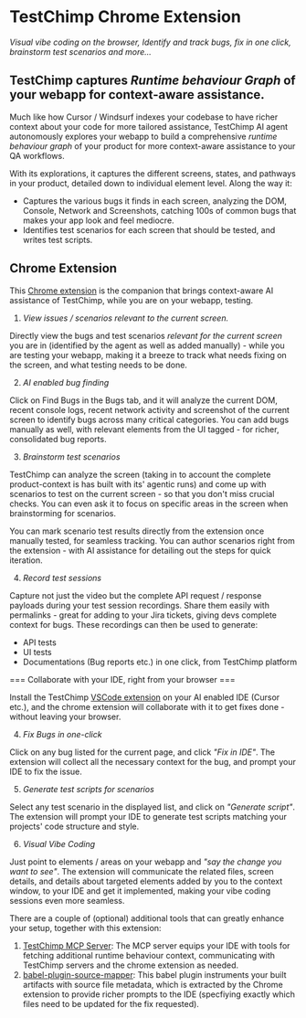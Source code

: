 # TestChimp Chrome Extension

*Visual vibe coding on the browser, Identify and track bugs, fix in one click, brainstorm test scenarios and more...*

## TestChimp captures *Runtime behaviour Graph* of your webapp for context-aware assistance.

Much like how Cursor / Windsurf indexes your codebase to have richer context about your code for more tailored assistance, TestChimp AI agent autonomously explores your webapp to build a comprehensive *runtime behaviour graph* of your product for more context-aware assistance to your QA workflows.

With its explorations, it captures the different screens, states, and pathways in your product, detailed down to individual element level. Along the way it: 

- Captures the various bugs it finds in each screen, analyzing the DOM, Console, Network and Screenshots, catching 100s of common bugs that makes your app look and feel mediocre.
- Identifies test scenarios for each screen that should be tested, and writes test scripts.

## Chrome Extension

This [Chrome extension](https://chromewebstore.google.com/detail/testchimp-ai-co-pilot-for/ailhophdeloancmhdklbbkobcbbnbglm) is the companion that brings context-aware AI assistance of TestChimp, while you are on your webapp, testing.

1) *View issues / scenarios relevant to the current screen.*

Directly view the bugs and test scenarios *relevant for the current screen* you are in (identified by the agent as well as added manually) - while you are testing your webapp, making it a breeze to track what needs fixing on the screen, and what testing needs to be done.

2) *AI enabled bug finding*

Click on Find Bugs in the Bugs tab, and it will analyze the current DOM, recent console logs, recent network activity and screenshot of the current screen to identify bugs across many critical categories. You can add bugs manually as well, with relevant elements from the UI tagged - for richer, consolidated bug reports.

3) *Brainstorm test scenarios*

TestChimp can analyze the screen (taking in to account the complete product-context is has built with its' agentic runs) and come up with scenarios to test on the current screen - so that you don't miss crucial checks.  You can even ask it to focus on specific areas in the screen when brainstorming for scenarios.

You can mark scenario test results directly from the extension once manually tested, for seamless tracking. You can author scenarios right from the extension - with AI assistance for detailing out the steps for quick iteration.

4) *Record test sessions*

Capture not just the video but the complete API request / response payloads during your test session recordings. Share them easily with permalinks - great for adding to your Jira tickets, giving devs complete context for bugs. These recordings can then be used to generate:
 - API tests
- UI tests
- Documentations (Bug reports etc.) in one click, from TestChimp platform

=== Collaborate with your IDE, right from your browser ===

Install the TestChimp [VSCode extension](https://github.com/awarelabshq/testchimp-sdk/blob/main/frontend/vs-ext/README.md) on your AI enabled IDE (Cursor etc.), and the chrome extension will collaborate with it to get fixes done - without leaving your browser.

4) *Fix Bugs in one-click*

Click on any bug listed for the current page, and click *"Fix in IDE"*. The extension will collect all the necessary context for the bug, and prompt your IDE to fix the issue.

5) *Generate test scripts for scenarios*

Select any test scenario in the displayed list, and click on *"Generate script"*. The extension will prompt your IDE to generate test scripts matching your projects' code structure and style.

6) *Visual Vibe Coding*

Just point to elements / areas on your webapp and *"say the change you want to see"*. The extension will communicate the related files, screen details, and details about targeted elements added by you to the context window, to your IDE and get it implemented, making your vibe coding sessions even more seamless. 

There are a couple of (optional) additional tools that can greatly enhance your setup, together with this extension:

1. [TestChimp MCP Server](https://github.com/awarelabshq/testchimp-sdk/blob/main/localagent/mcp.md): The MCP server equips your IDE with tools for fetching additional runtime behaviour context, communicating with TestChimp servers and the chrome extension as needed.
2. [babel-plugin-source-mapper](https://github.com/awarelabshq/testchimp-sdk/blob/main/builders/babel/README.md): This babel plugin instruments your built artifacts with source file metadata, which is extracted by the Chrome extension to provide richer prompts to the IDE (specfiying exactly which files need to be updated for the fix requested).
